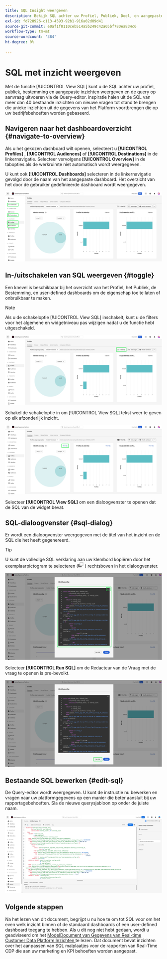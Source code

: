 ```yaml
---
title: SQL Insight weergeven
description: Bekijk SQL achter uw Profiel, Publiek, Doel, en aangepaste inzichten en voer de vraag op bestelling door de Redacteur van de Vraag uit.
exl-id: fd728926-c113-4593-92b1-916a02d09d41
source-git-commit: e0af1f0110ceb514a5b249c42a05bf780ea834c6
workflow-type: tm+mt
source-wordcount: '384'
ht-degree: 0%

---
```


# SQL met inzicht weergeven

Met de functie [!UICONTROL View SQL] kunt u de SQL achter uw profiel, publiek, bestemming en aangepaste inzichten weergeven en de query op aanvraag uitvoeren via de Query-editor. inspiratie halen uit de SQL van meer dan 40 bestaande inzichten om nieuwe vragen tot stand te brengen die unieke inzichten uit de gegevens van het Platform voortbrengen die op uw bedrijfsbehoeften worden gebaseerd.

## Navigeren naar het dashboardoverzicht {#navigate-to-overview}

Als u het gekozen dashboard wilt openen, selecteert u **[!UICONTROL Profiles]** , **[!UICONTROL Audiences]** of **[!UICONTROL Destinations]** in de linkernavigatie. Selecteer vervolgens **[!UICONTROL Overview]** in de tabopties als de werkruimte niet automatisch wordt weergegeven.

U kunt ook **[!UICONTROL Dashboards]** selecteren in de linkernavigatie gevolgd door de naam van het aangepaste dashboard. Het overzicht van het door de gebruiker gedefinieerde dashboard wordt weergegeven.

![ het Experience Platform UI met [!UICONTROL Profiles], [!UICONTROL Audiences], [!UICONTROL Destinations], en [!UICONTROL Dashboards] benadrukte.](./images/view-sql/dashboard-navigation.png)

## In-/uitschakelen van SQL weergeven {#toggle}

Een knevel is beschikbaar bij het overzicht van het Profiel, het Publiek, de Bestemming, en user-defined dashboards om de eigenschap toe te laten of onbruikbaar te maken.

>[!NOTE]
>
>Als u de schakeloptie [!UICONTROL View SQL] inschakelt, kunt u de filters voor het algemene en widgetniveau pas wijzigen nadat u de functie hebt uitgeschakeld.

![ de [!UICONTROL View SQL] benadrukte knevel.](./images/view-sql/view-sql-toggle.png)

Schakel de schakeloptie in om [!UICONTROL View SQL] tekst weer te geven op elk afzonderlijk inzicht.

![ een inzicht met [!UICONTROL View SQL] benadrukte.](./images/view-sql/insight-view-sql.png)

Selecteer **[!UICONTROL View SQL]** om een dialoogvenster te openen dat de SQL van de widget bevat.

## SQL-dialoogvenster {#sql-dialog}

Er wordt een dialoogvenster weergegeven met de titel van het inzicht en de SQL die het heeft gegenereerd.

>[!TIP]
>
>U kunt de volledige SQL verklaring aan uw klembord kopiëren door het exemplaarpictogram te selecteren (![ het exemplaarpictogram.](./images/view-sql/copy-icon.png) ) rechtsboven in het dialoogvenster.

![ een inzicht dialoog met de SQL benadrukte verklaring.](./images/view-sql/sql-dialog.png)

Selecteer **[!UICONTROL Run SQL]** om de Redacteur van de Vraag met de vraag te openen is pre-bevolkt.

![ een inzicht dialoog met [!UICONTROL Run SQL] benadrukte.](./images/view-sql/run-sql.png)

## Bestaande SQL bewerken {#edit-sql}

De Query-editor wordt weergegeven. U kunt de instructie nu bewerken en vragen naar uw platformgegevens op een manier die beter aansluit bij uw rapportagebehoeften. Sla de nieuwe querysjabloon op onder de juiste naam.

![ de Redacteur van de Vraag met uw gekozen inzicht SQL vooraf bevolkt.](./images/view-sql/edit-sql.png)

## Volgende stappen

Na het lezen van dit document, begrijpt u nu hoe te om tot SQL voor om het even welk inzicht binnen of de standaard dashboards of een user-defined dashboard toegang te hebben. Als u dit nog niet hebt gedaan, wordt u geadviseerd om het [ ModelDocument van Gegevens van Real-time Customer Data Platform Inzichten ](./data-models/cdp-insights-data-model-b2c.md) te lezen. Dat document bevat inzichten over het aanpassen van SQL malplaatjes voor de rapporten van Real-Time CDP die aan uw marketing en KPI behoeften worden aangepast.
